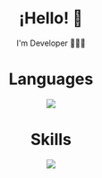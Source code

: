 <h1 align="center">¡Hello! 👋</h1>
</p>
<p align="center" font-size="30px" >I'm Developer 👨🏻‍💻 </p>
<h1 align="center" > Languages </h1>
<p align="center">
    <a href="https://skillicons.dev">
    <img src="https://skillicons.dev/icons?i=html,css,js,nodejs,ts" align="center" />
  </a>
</p>
<h1 align="center"> Skills </h1>
<p align="center">
  <a href="https://skillicons.dev">
    <img src="https://skillicons.dev/icons?i=git,github" />
  </a>
</p>


